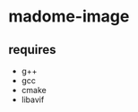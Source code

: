 # madome-image

## requires

* g++
* gcc
* cmake
* libavif

<!--
libdav1d
* meson
* ninja
* nasm
 -->